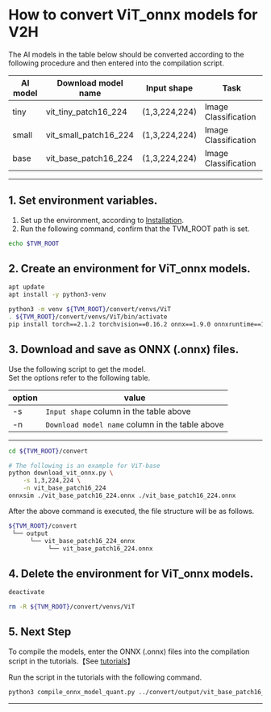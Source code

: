 # How to convert ViT_onnx models for V2H
<!-- Below is a list of AI models supported by this manual. -->
The AI models in the table below should be converted according to the following procedure and then entered into the compilation script.

| AI model                                                                                                                                     | Download model name             |Input shape    | Task              |
|----------------------------------------------------------------------------------------------------------------------------------------------|---------------------------------|---------------|-------------------|
| tiny                                                          |vit_tiny_patch16_224 |(1,3,224,224)  | Image Classification   |
| small                                                           |vit_small_patch16_224 |(1,3,224,224)  | Image Classification   |
| base                                                           |vit_base_patch16_224 |(1,3,224,224)  | Image Classification   |
---

## 1. Set environment variables.

1. Set up the environment, according to [Installation](../../../setup/SetupV2H.md).  
2. Run the following command, confirm that the TVM_ROOT path is set.

```sh
echo $TVM_ROOT
```

## 2. Create an environment for ViT_onnx models.

```sh
apt update
apt install -y python3-venv

python3 -m venv ${TVM_ROOT}/convert/venvs/ViT
. ${TVM_ROOT}/convert/venvs/ViT/bin/activate
pip install torch==2.1.2 torchvision==0.16.2 onnx==1.9.0 onnxruntime==1.18.1 numpy==1.23.5 matplotlib==3.2.2 pandas==1.3.3 protobuf==3.20.* timm==1.0.9 onnxsim
```

## 3. Download and save as ONNX (.onnx) files.

Use the following script to get the model. \
Set the options refer to the following table.

|option |value                                           |
|-------|------------------------------------------------|
|-s     |`Input shape` column in the table above         |
|-n     |`Download model name` column in the table above |
---

```sh
cd ${TVM_ROOT}/convert

# The following is an example for ViT-base
python download_vit_onnx.py \
    -s 1,3,224,224 \
    -n vit_base_patch16_224
onnxsim ./vit_base_patch16_224.onnx ./vit_base_patch16_224.onnx 
```

After the above command is executed, the file structure will be as follows.

```sh
${TVM_ROOT}/convert
 └── output
      └── vit_base_patch16_224_onnx
           └── vit_base_patch16_224.onnx
```

## 4. Delete the environment for ViT_onnx models.

```sh
deactivate

rm -R ${TVM_ROOT}/convert/venvs/ViT
```

## 5. Next Step

To compile the models, enter the ONNX (.onnx) files into the compilation script in the tutorials.【See [tutorials](../../../tutorials/)】

Run the script in the tutorials with the following command.

```sh
python3 compile_onnx_model_quant.py ../convert/output/vit_base_patch16_224_onnx/vit_base_patch16_224.onnx -o vit_base_onnx -t $SDK -d $TRANSLATOR -c $QUANTIZER --images $TRANSLATOR/../GettingStarted/tutorials/calibrate_sample/ -v 100 -f float32 
```

----
